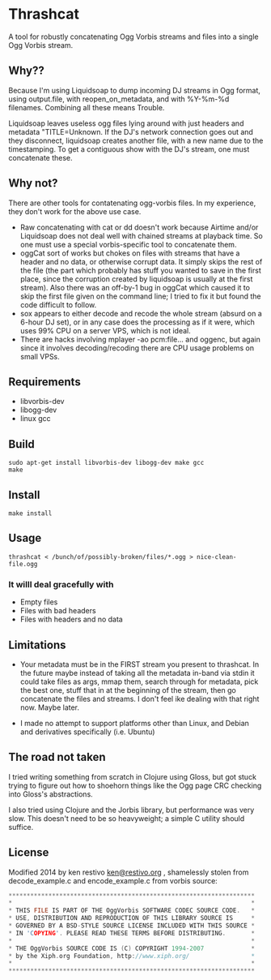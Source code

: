 # Thrashcat

A tool for robustly concatenating Ogg Vorbis streams and files into a single Ogg Vorbis stream.

## Why??

Because I'm using Liquidsoap to dump incoming DJ streams in Ogg format, using output.file, with reopen_on_metadata, and with %Y-%m-%d filenames. Combining all these means Trouble.

Liquidsoap leaves useless ogg files lying around with just headers and metadata "TITLE=Unknown. If the DJ's network connection goes out and they disconnect, liquidsoap creates another file, with a new name due to the timestamping. To get a contiguous show with the DJ's stream, one must concatenate these. 

## Why not?

There are other tools for contatenating ogg-vorbis files. In my experience, they don't work for the above use case.

- Raw concatenating with cat or dd doesn't work because Airtime and/or Liquidsoap does not deal well with chained streams at playback time. So one must use a special vorbis-specific tool to concatenate them. 
- oggCat sort of works but chokes on files with streams that have a header and no data, or otherwise corrupt data. It simply skips the rest of the file (the part which probably has stuff you wanted to save in the first place, since the corruption created by liquidsoap is usually at the first stream). Also there was an off-by-1 bug in oggCat which  caused it to skip the first file given on the command line; I tried to fix it but found the code difficult to follow.
- sox appears to either decode and recode the whole stream (absurd on a 6-hour DJ set), or in any case does the processing as if it were, which uses 99% CPU on a server VPS, which is not ideal.
- There are hacks involving mplayer -ao pcm:file... and oggenc, but again since it involves decoding/recoding there are CPU usage problems on small VPSs.

## Requirements

- libvorbis-dev
- libogg-dev
- linux gcc

## Build

	sudo apt-get install libvorbis-dev libogg-dev make gcc
	make

## Install

	make install


## Usage

	thrashcat < /bunch/of/possibly-broken/files/*.ogg > nice-clean-file.ogg


### It willl deal gracefully with
- Empty files
- Files with bad headers
- Files with headers and no data


## Limitations

- Your metadata must be in the FIRST stream you present to thrashcat. In the future maybe instead of taking all the metadata in-band via stdin it could take files as args, mmap them, search through for metadata, pick the best one, stuff that in at the beginning of the stream, then go concatenate the files and streams. I don't feel ike dealing with that right now. Maybe later.

- I made no attempt to support platforms other than Linux, and Debian and derivatives specifically (i.e. Ubuntu)

## The road not taken

I tried writing something from scratch in Clojure using Gloss, but got stuck trying to figure out how to shoehorn things like the Ogg page CRC checking into Gloss's abstractions.

I also tried using Clojure and the Jorbis library, but performance was very slow. This doesn't need to be so heavyweight; a simple C utility should suffice.

## License

Modified 2014 by ken restivo <ken@restivo.org> , shamelessly stolen from decode_example.c and encode_example.c from vorbis source:

```c
********************************************************************
*                                                                  *
* THIS FILE IS PART OF THE OggVorbis SOFTWARE CODEC SOURCE CODE.   *
* USE, DISTRIBUTION AND REPRODUCTION OF THIS LIBRARY SOURCE IS     *
* GOVERNED BY A BSD-STYLE SOURCE LICENSE INCLUDED WITH THIS SOURCE *
* IN 'COPYING'. PLEASE READ THESE TERMS BEFORE DISTRIBUTING.       *
*                                                                  *
* THE OggVorbis SOURCE CODE IS (C) COPYRIGHT 1994-2007             *
* by the Xiph.org Foundation, http://www.xiph.org/                 *
*                                                                  *
********************************************************************
```

